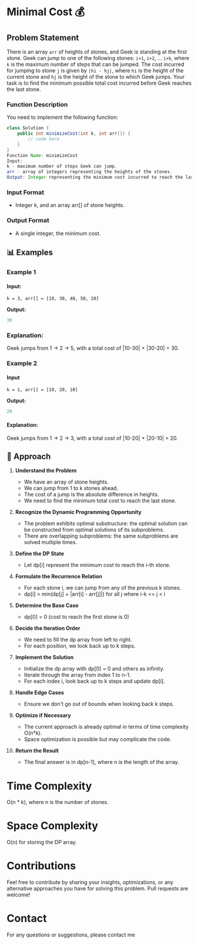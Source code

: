 # Minimal Cost 💰

## Problem Statement

There is an array `arr` of heights of stones, and Geek is standing at the first stone. Geek can jump to one of the following stones: `i+1`, `i+2`, ... `i+k`, where `k` is the maximum number of steps that can be jumped. The cost incurred for jumping to stone `j` is given by `|hi - hj|`, where `hi` is the height of the current stone and `hj` is the height of the stone to which Geek jumps. Your task is to find the minimum possible total cost incurred before Geek reaches the last stone.

### Function Description

You need to implement the following function:

```java
class Solution {
    public int minimizeCost(int k, int arr[]) {
        // code here
    }
}
Function Name: minimizeCost
Input:
k - maximum number of steps Geek can jump.
arr - array of integers representing the heights of the stones.
Output: Integer representing the minimum cost incurred to reach the last stone.
```

### **Input Format**

- Integer k, and an array arr[] of stone heights.

### **Output Format**

- A single integer, the minimum cost.

## 📊 Examples

### Example 1

#### Input:

```
k = 3, arr[] = [10, 30, 40, 50, 20]
```

**Output:**

```java
30
```

### Explanation:

Geek jumps from 1 -> 2 -> 5, with a total cost of |10-30| + |30-20| = 30.

### Example 2

#### Input

```
k = 1, arr[] = [10, 20, 10]
```

**Output:**

```java
20
```

#### Explanation:

Geek jumps from 1 -> 2 -> 3, with a total cost of |10-20| + |20-10| = 20.

## 🧠 Approach

1. **Understand the Problem**

   - We have an array of stone heights.
   - We can jump from 1 to k stones ahead.
   - The cost of a jump is the absolute difference in heights.
   - We need to find the minimum total cost to reach the last stone.

2. **Recognize the Dynamic Programming Opportunity**

   - The problem exhibits optimal substructure: the optimal solution can be constructed from optimal solutions of its subproblems.
   - There are overlapping subproblems: the same subproblems are solved multiple times.

3. **Define the DP State**

   - Let dp[i] represent the minimum cost to reach the i-th stone.

4. **Formulate the Recurrence Relation**

   - For each stone i, we can jump from any of the previous k stones.
   - dp[i] = min(dp[j] + |arr[i] - arr[j]|) for all j where i-k <= j < i

5. **Determine the Base Case**

   - dp[0] = 0 (cost to reach the first stone is 0)

6. **Decide the Iteration Order**

   - We need to fill the dp array from left to right.
   - For each position, we look back up to k steps.

7. **Implement the Solution**

   - Initialize the dp array with dp[0] = 0 and others as infinity.
   - Iterate through the array from index 1 to n-1.
   - For each index i, look back up to k steps and update dp[i].

8. **Handle Edge Cases**

   - Ensure we don't go out of bounds when looking back k steps.

9. **Optimize if Necessary**

   - The current approach is already optimal in terms of time complexity O(n\*k).
   - Space optimization is possible but may complicate the code.

10. **Return the Result**
    - The final answer is in dp[n-1], where n is the length of the array.

# Time Complexity

O(n \* k), where n is the number of stones.

# Space Complexity

O(n) for storing the DP array.

# Contributions

Feel free to contribute by sharing your insights, optimizations, or any alternative approaches you have for solving this problem. Pull requests are welcome!

# Contact

For any questions or suggestions, please contact me
